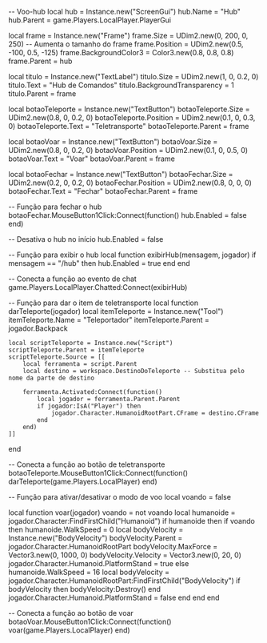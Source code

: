 -- Voo-hub
local hub = Instance.new("ScreenGui")
hub.Name = "Hub"
hub.Parent = game.Players.LocalPlayer.PlayerGui

local frame = Instance.new("Frame")
frame.Size = UDim2.new(0, 200, 0, 250) -- Aumenta o tamanho do frame
frame.Position = UDim2.new(0.5, -100, 0.5, -125)
frame.BackgroundColor3 = Color3.new(0.8, 0.8, 0.8)
frame.Parent = hub

local titulo = Instance.new("TextLabel")
titulo.Size = UDim2.new(1, 0, 0.2, 0)
titulo.Text = "Hub de Comandos"
titulo.BackgroundTransparency = 1
titulo.Parent = frame

local botaoTeleporte = Instance.new("TextButton")
botaoTeleporte.Size = UDim2.new(0.8, 0, 0.2, 0)
botaoTeleporte.Position = UDim2.new(0.1, 0, 0.3, 0)
botaoTeleporte.Text = "Teletransporte"
botaoTeleporte.Parent = frame

local botaoVoar = Instance.new("TextButton")
botaoVoar.Size = UDim2.new(0.8, 0, 0.2, 0)
botaoVoar.Position = UDim2.new(0.1, 0, 0.5, 0)
botaoVoar.Text = "Voar"
botaoVoar.Parent = frame

local botaoFechar = Instance.new("TextButton")
botaoFechar.Size = UDim2.new(0.2, 0, 0.2, 0)
botaoFechar.Position = UDim2.new(0.8, 0, 0, 0)
botaoFechar.Text = "Fechar"
botaoFechar.Parent = frame

-- Função para fechar o hub
botaoFechar.MouseButton1Click:Connect(function()
    hub.Enabled = false
end)

-- Desativa o hub no início
hub.Enabled = false

-- Função para exibir o hub
local function exibirHub(mensagem, jogador)
    if mensagem == "/hub" then
        hub.Enabled = true
    end
end

-- Conecta a função ao evento de chat
game.Players.LocalPlayer.Chatted:Connect(exibirHub)

-- Função para dar o item de teletransporte
local function darTeleporte(jogador)
    local itemTeleporte = Instance.new("Tool")
    itemTeleporte.Name = "Teleportador"
    itemTeleporte.Parent = jogador.Backpack

    local scriptTeleporte = Instance.new("Script")
    scriptTeleporte.Parent = itemTeleporte
    scriptTeleporte.Source = [[
        local ferramenta = script.Parent
        local destino = workspace.DestinoDoTeleporte -- Substitua pelo nome da parte de destino

        ferramenta.Activated:Connect(function()
            local jogador = ferramenta.Parent.Parent
            if jogador:IsA("Player") then
                jogador.Character.HumanoidRootPart.CFrame = destino.CFrame
            end
        end)
    ]]
end

-- Conecta a função ao botão de teletransporte
botaoTeleporte.MouseButton1Click:Connect(function()
    darTeleporte(game.Players.LocalPlayer)
end)

-- Função para ativar/desativar o modo de voo
local voando = false

local function voar(jogador)
    voando = not voando
    local humanoide = jogador.Character:FindFirstChild("Humanoid")
    if humanoide then
        if voando then
            humanoide.WalkSpeed = 0
            local bodyVelocity = Instance.new("BodyVelocity")
            bodyVelocity.Parent = jogador.Character.HumanoidRootPart
            bodyVelocity.MaxForce = Vector3.new(0, 1000, 0)
            bodyVelocity.Velocity = Vector3.new(0, 20, 0)
            jogador.Character.Humanoid.PlatformStand = true
        else
            humanoide.WalkSpeed = 16
            local bodyVelocity = jogador.Character.HumanoidRootPart:FindFirstChild("BodyVelocity")
            if bodyVelocity then
                bodyVelocity:Destroy()
            end
            jogador.Character.Humanoid.PlatformStand = false
        end
    end
end

-- Conecta a função ao botão de voar
botaoVoar.MouseButton1Click:Connect(function()
    voar(game.Players.LocalPlayer)
end)
